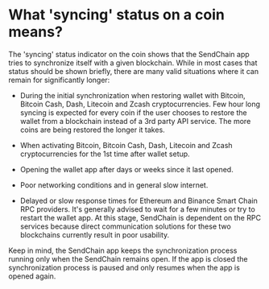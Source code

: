 # What 'syncing' status on a coin means?

The 'syncing' status indicator on the coin shows that the SendChain app tries to synchronize itself with a given blockchain. While in most cases that status should be shown briefly, there are many valid situations where it can remain for significantly longer:
- During the initial synchronization when restoring wallet with Bitcoin, Bitcoin Cash, Dash, Litecoin and Zcash cryptocurrencies. Few hour long syncing is expected for every coin if the user chooses to restore the wallet from a blockchain instead of a 3rd party API service. The more coins are being restored the longer it takes.

- When activating Bitcoin, Bitcoin Cash, Dash, Litecoin and Zcash cryptocurrencies for the 1st time after wallet setup.

- Opening the wallet app after days or weeks since it last opened.

- Poor networking conditions and in general slow internet.

- Delayed or slow response times for Ethereum and Binance Smart Chain RPC providers. It's generally advised to wait for a few minutes or try to restart the wallet app. At this stage, SendChain is dependent on the RPC services because direct communication solutions for these two blockchains currently result in poor usability.

Keep in mind, the SendChain app keeps the synchronization process running only when the SendChain remains open. If the app is closed the synchronization process is paused and only resumes when the app is opened again.

